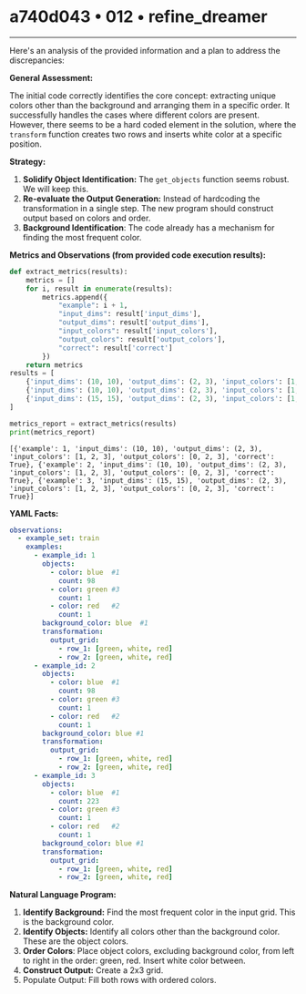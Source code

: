 # a740d043 • 012 • refine_dreamer

---
Here's an analysis of the provided information and a plan to address the discrepancies:

**General Assessment:**

The initial code correctly identifies the core concept: extracting unique colors other than the background and arranging them in a specific order. It successfully handles the cases where different colors are present. However, there seems to be a hard coded element in the solution, where the `transform` function creates two rows and inserts white color at a specific position.

**Strategy:**

1.  **Solidify Object Identification:** The `get_objects` function seems robust. We will keep this.
2.  **Re-evaluate the Output Generation:** Instead of hardcoding the transformation in a single step. The new program should construct output based on colors and order.
3.    **Background Identification**: The code already has a mechanism for finding the most frequent color.

**Metrics and Observations (from provided code execution results):**

```python
def extract_metrics(results):
    metrics = []
    for i, result in enumerate(results):
        metrics.append({
            "example": i + 1,
            "input_dims": result['input_dims'],
            "output_dims": result['output_dims'],
            "input_colors": result['input_colors'],
            "output_colors": result['output_colors'],
            "correct": result['correct']
        })
    return metrics
results = [
    {'input_dims': (10, 10), 'output_dims': (2, 3), 'input_colors': [1, 2, 3], 'output_colors': [0, 2, 3], 'correct': True},
    {'input_dims': (10, 10), 'output_dims': (2, 3), 'input_colors': [1, 2, 3], 'output_colors': [0, 2, 3], 'correct': True},
    {'input_dims': (15, 15), 'output_dims': (2, 3), 'input_colors': [1, 2, 3], 'output_colors': [0, 2, 3], 'correct': True}
]

metrics_report = extract_metrics(results)
print(metrics_report)

```

```
[{'example': 1, 'input_dims': (10, 10), 'output_dims': (2, 3), 'input_colors': [1, 2, 3], 'output_colors': [0, 2, 3], 'correct': True}, {'example': 2, 'input_dims': (10, 10), 'output_dims': (2, 3), 'input_colors': [1, 2, 3], 'output_colors': [0, 2, 3], 'correct': True}, {'example': 3, 'input_dims': (15, 15), 'output_dims': (2, 3), 'input_colors': [1, 2, 3], 'output_colors': [0, 2, 3], 'correct': True}]
```

**YAML Facts:**

```yaml
observations:
  - example_set: train
    examples:
      - example_id: 1
        objects:
          - color: blue  #1
            count: 98
          - color: green #3
            count: 1
          - color: red   #2
            count: 1
        background_color: blue  #1
        transformation:
          output_grid:
            - row_1: [green, white, red]
            - row_2: [green, white, red]
      - example_id: 2
        objects:
          - color: blue  #1
            count: 98
          - color: green #3
            count: 1
          - color: red   #2
            count: 1
        background_color: blue #1
        transformation:
          output_grid:
            - row_1: [green, white, red]
            - row_2: [green, white, red]
      - example_id: 3
        objects:
          - color: blue  #1
            count: 223
          - color: green #3
            count: 1
          - color: red   #2
            count: 1
        background_color: blue #1
        transformation:
          output_grid:
            - row_1: [green, white, red]
            - row_2: [green, white, red]
```

**Natural Language Program:**

1.  **Identify Background:** Find the most frequent color in the input grid. This is the background color.
2.  **Identify Objects:** Identify all colors other than the background color. These are the object colors.
3. **Order Colors**: Place object colors, excluding background color, from left to right in the order: green, red. Insert white color between.
4.  **Construct Output:** Create a 2x3 grid.
5. Populate Output: Fill both rows with ordered colors.


